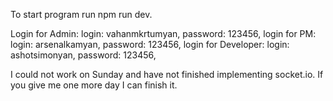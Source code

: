 To start program run npm run dev.

Login for Admin: login: vahanmkrtumyan, password: 123456,
login for PM: login: arsenalkamyan, password: 123456,
login for Developer: login: ashotsimonyan, password: 123456,

I could not work on Sunday and have not finished implementing socket.io. If you give me one more day I can finish it.

